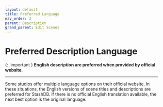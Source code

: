 ```yaml
---
layout: default
title: Preferred Language
nav_order: 3
parent: Description
grand_parent: Edit Scenes
---
```


# Preferred Description Language

{: .important }
**English description are preferred when provided by official website.**

---

Some studios offer multiple language options on their official website. In these situations, the English versions of scene titles and descriptions are preferred for StashDB. If there is no official English translation available, the next best option is the original language.
